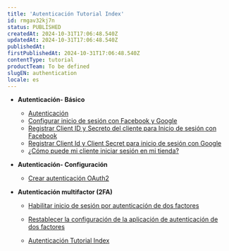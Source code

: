 ```yaml
---
title: 'Autenticación Tutorial Index'
id: rmgav32kj7n
status: PUBLISHED
createdAt: 2024-10-31T17:06:48.540Z
updatedAt: 2024-10-31T17:06:48.540Z
publishedAt: 
firstPublishedAt: 2024-10-31T17:06:48.540Z
contentType: tutorial
productTeam: To be defined
slugEN: authentication
locale: es
---
```


- **Autenticación- Básico**

  - [Autenticación](es/docs/tutorial/autenticacion)
  - [Configurar inicio de sesión con Facebook y Google](es/docs/tutorial/configurar-inicio-de-sesion-con-facebook-y-google)
  - [Registrar Client ID y Secreto del cliente para Inicio de sesión con Facebook](es/docs/tutorial/registrar-client-id-y-client-secret-para-login-con-facebook)
  - [Registrar Client Id y Client Secret para inicio de sesión con Google](es/docs/tutorial/registrar-client-id-y-client-secret-para-inicio-de-sesion-con-google)
  - [¿Cómo puede mi cliente iniciar sesión en mi tienda?](es/docs/tutorial/como-puede-mi-cliente-iniciar-sesion-en-mi-tienda)


- **Autenticación- Configuración**

  - [Crear autenticación OAuth2](es/docs/tutorial/crear-autenticacion-oauth2)


- **Autenticación multifactor (2FA)**

  - [Habilitar inicio de sesión por autenticación de dos factores](es/docs/tutorial/habilitar-inicio-de-sesion-por-autenticacion-de-2-factores)
  - [Restablecer la configuración de la aplicación de autenticación de dos factores](es/docs/tutorial/restablecer-la-configuracion-de-la-aplicacion-de-autenticacion-de-dos)


  - [Autenticación Tutorial Index](es/docs/tutorial/index-es-tutorial-authentication)

